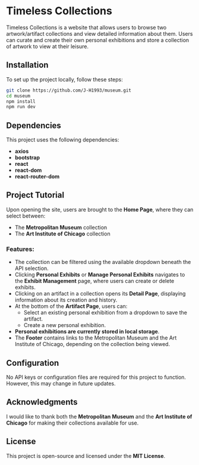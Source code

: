 
# Timeless Collections

Timeless Collections is a website that allows users to browse two artwork/artifact collections and view detailed information about them. Users can curate and create their own personal exhibitions and store a collection of artwork to view at their leisure.

## Installation

To set up the project locally, follow these steps:


```bash
git clone https://github.com/J-H1993/museum.git
cd museum
npm install
npm run dev
```

## Dependencies

This project uses the following dependencies:

- **axios**
- **bootstrap**
- **react**
- **react-dom**
- **react-router-dom**

## Project Tutorial

Upon opening the site, users are brought to the **Home Page**, where they can select between:
- The **Metropolitan Museum** collection
- The **Art Institute of Chicago** collection

### **Features:**
- The collection can be filtered using the available dropdown beneath the API selection.
- Clicking **Personal Exhibits** or **Manage Personal Exhibits** navigates to the **Exhibit Management** page, where users can create or delete exhibits.
- Clicking on an artifact in a collection opens its **Detail Page**, displaying information about its creation and history.
- At the bottom of the **Artifact Page**, users can:
  - Select an existing personal exhibition from a dropdown to save the artifact.
  - Create a new personal exhibition.
- **Personal exhibitions are currently stored in local storage**.
- The **Footer** contains links to the Metropolitan Museum and the Art Institute of Chicago, depending on the collection being viewed.

## Configuration

No API keys or configuration files are required for this project to function. However, this may change in future updates.

## Acknowledgments

I would like to thank both the **Metropolitan Museum** and the **Art Institute of Chicago** for making their collections available for use.

## License

This project is open-source and licensed under the **MIT License**.

